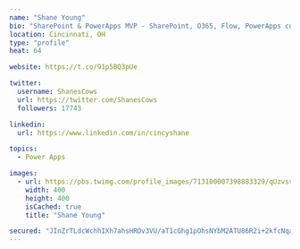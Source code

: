 ```yaml
---
name: "Shane Young"
bio: "SharePoint & PowerApps MVP - SharePoint, O365, Flow, PowerApps consulting? @PowerApps911 | Pure Snark? You found it."
location: Cincinnati, OH
type: "profile"
heat: 64

website: https://t.co/91p5BQ3pUe

twitter:
  username: ShanesCows
  url: https://twitter.com/ShanesCows
  followers: 17743

linkedin:
  url: https://www.linkedin.com/in/cincyshane

topics:
  - Power Apps

images:
  - url: https://pbs.twimg.com/profile_images/713100007398883329/qUzvsvQ3_400x400.jpg
    width: 400
    height: 400
    isCached: true
    title: "Shane Young"

secured: "JInZrTLdcWchhIXh7ahsHROv3VU/aT1cGhg1pOhsNYbM2ATU86R2i+2kfcNqaZxoNHr7gIIwymCIZhxjI5OuVFp1x5K2520kzR7OOj+dQVY+r0c7rp3E63H091NMPc+8VdlmWBcjJZy058+eslEHOf8NiqjaBhhK8ZFWCFfUwnDVGoZJR+8LolqIW4FqAdC7itvSjumyatWSicgLagip5SXB9tzNWcgkAIozwrOK9i8KPGWIqEkLFkIkpmerTkMcKk9EPS75Kp09H2irx+usThWB0FX/Y6ahI9T6tLbb4NRFGqWedJJVX4XfRo82ZqZ+b0Bn94LRamSmuV67c04QLA6v6vIY1RxFY4VHMnBLecXtj4K0UsL+OPyDcoHsrtXNC/ihBwKT7Ggwmr7/YvncBki1ekmyKBflgq+r/2HDk0Q=;rhv5hVQ/nttiwPsLhWnC9A=="
---
```


